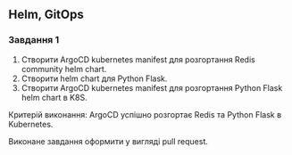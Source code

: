 ## Helm, GitOps
### Завдання 1
1. Cтворити  ArgoCD kubernetes manifest для розгортання Redis community helm chart.
2. Створити helm chart для Python Flask.
3. Cтворити  ArgoCD kubernetes manifest для розгортання Python Flask helm chart в K8S. 

Критерій виконання:
ArgoCD успішно розгортає Redis та Python Flask в Kubernetes.

Виконане завдання оформити у вигляді pull request.

